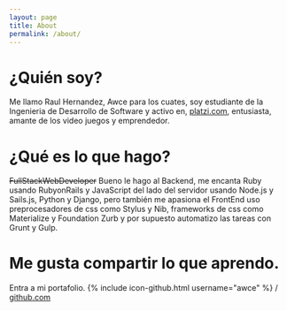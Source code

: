 ```yaml
---
layout: page
title: About
permalink: /about/
---
```

# ¿Quién soy?

Me llamo Raul Hernandez, Awce para los cuates, soy estudiante de la Ingenieria de Desarrollo de Software y activo en,
[platzi.com](http://platzi.com), entusiasta, amante de los video juegos y emprendedor.

# ¿Qué es lo que hago?

~~FullStackWebDeveloper~~ Bueno le hago al Backend, me encanta Ruby usando RubyonRails y JavaScript del lado del servidor usando Node.js y Sails.js, Python y Django, pero también me apasiona el FrontEnd uso preprocesadores de css como Stylus y Nib, frameworks de css como Materialize y Foundation Zurb y por supuesto automatizo las tareas con Grunt y Gulp.


# Me gusta compartir lo que aprendo.

Entra a mi portafolio.
{% include icon-github.html username="awce" %} /
[github.com](http://github.com/github_username)

